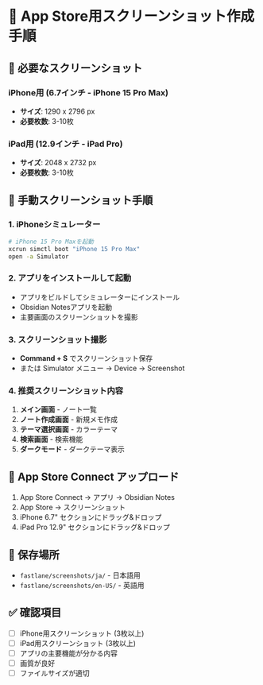 # 📱 App Store用スクリーンショット作成手順

## 🎯 必要なスクリーンショット

### iPhone用 (6.7インチ - iPhone 15 Pro Max)
- **サイズ**: 1290 x 2796 px
- **必要枚数**: 3-10枚

### iPad用 (12.9インチ - iPad Pro)
- **サイズ**: 2048 x 2732 px  
- **必要枚数**: 3-10枚

## 📱 手動スクリーンショット手順

### 1. iPhoneシミュレーター
```bash
# iPhone 15 Pro Maxを起動
xcrun simctl boot "iPhone 15 Pro Max"
open -a Simulator
```

### 2. アプリをインストールして起動
- アプリをビルドしてシミュレーターにインストール
- Obsidian Notesアプリを起動
- 主要画面のスクリーンショットを撮影

### 3. スクリーンショット撮影
- **Command + S** でスクリーンショット保存
- または Simulator メニュー → Device → Screenshot

### 4. 推奨スクリーンショット内容
1. **メイン画面** - ノート一覧
2. **ノート作成画面** - 新規メモ作成
3. **テーマ選択画面** - カラーテーマ
4. **検索画面** - 検索機能
5. **ダークモード** - ダークテーマ表示

## 🎨 App Store Connect アップロード

1. App Store Connect → アプリ → Obsidian Notes
2. App Store → スクリーンショット
3. iPhone 6.7" セクションにドラッグ&ドロップ
4. iPad Pro 12.9" セクションにドラッグ&ドロップ

## 📁 保存場所
- `fastlane/screenshots/ja/` - 日本語用
- `fastlane/screenshots/en-US/` - 英語用

## ✅ 確認項目
- [ ] iPhone用スクリーンショット (3枚以上)
- [ ] iPad用スクリーンショット (3枚以上)  
- [ ] アプリの主要機能が分かる内容
- [ ] 画質が良好
- [ ] ファイルサイズが適切